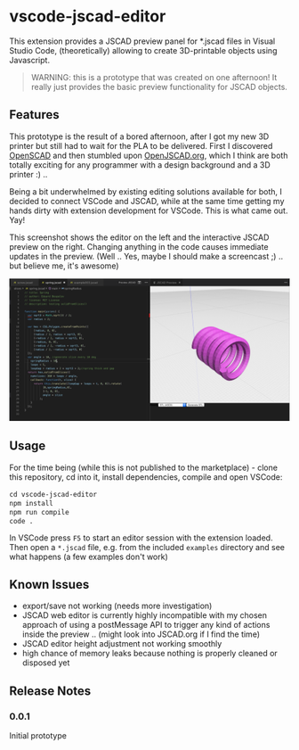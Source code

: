 # vscode-jscad-editor

This extension provides a JSCAD preview panel for *.jscad files in Visual Studio Code, (theoretically) allowing to create 3D-printable objects using Javascript.

> WARNING: this is a prototype that was created on one afternoon! It really just provides the basic preview functionality for JSCAD objects.

## Features

This prototype is the result of a bored afternoon, after I got my new 3D printer but still had to wait for the PLA to be delivered. First I discovered [OpenSCAD](http://openscad.org) and then stumbled upon [OpenJSCAD.org](http://openjscad.org), which I think are both totally exciting for any programmer with a design background and a 3D printer :) ..

Being a bit underwhelmed by existing editing solutions available for both, I decided to connect VSCode and JSCAD, while at the same time getting my hands dirty with extension development for VSCode. This is what came out. Yay!

This screenshot shows the editor on the left and the interactive JSCAD preview on the right. Changing anything in the code causes immediate updates in the preview. (Well .. Yes, maybe I should make a screencast ;) .. but believe me, it's awesome)

![JSCAD Preview Screenshot](./screenshot-1.png)

## Usage

For the time being (while this is not published to the marketplace) - clone this repository, cd into it, install dependencies, compile and open VSCode:

    cd vscode-jscad-editor
    npm install
    npm run compile
    code .

In VSCode press `F5` to start an editor session with the extension loaded. Then open a `*.jscad` file, e.g. from the included `examples` directory and see what happens (a few examples don't work)

## Known Issues

- export/save not working (needs more investigation)
- JSCAD web editor is currently highly incompatible with my chosen approach of using a postMessage API to trigger any kind of actions inside the preview .. (might look into JSCAD.org if I find the time)
- JSCAD editor height adjustment not working smoothly
- high chance of memory leaks because nothing is properly cleaned or disposed yet

## Release Notes

### 0.0.1

Initial prototype

